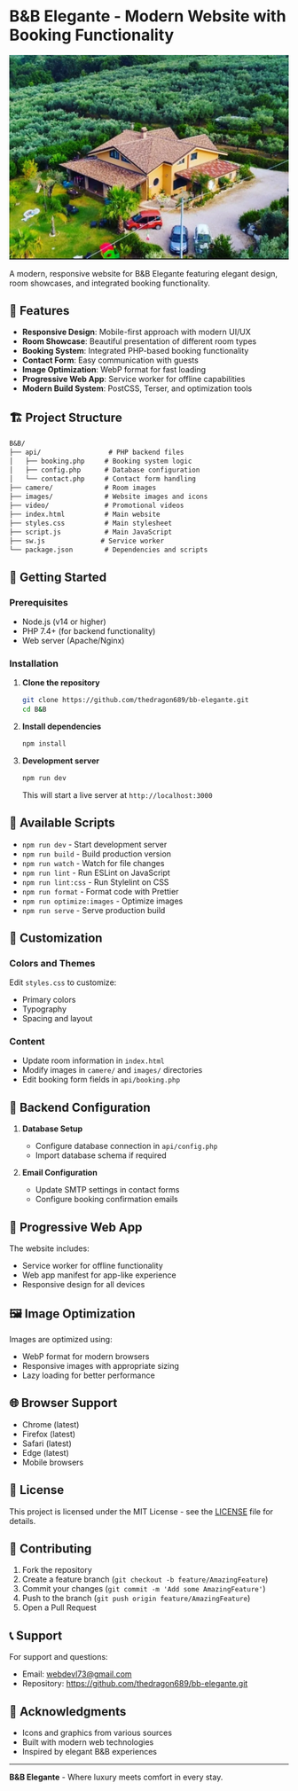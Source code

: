 # B&B Elegante - Modern Website with Booking Functionality

![B&B Elegante](images/bnb.webp)

A modern, responsive website for B&B Elegante featuring elegant design, room showcases, and integrated booking functionality.

## 🌟 Features

- **Responsive Design**: Mobile-first approach with modern UI/UX
- **Room Showcase**: Beautiful presentation of different room types
- **Booking System**: Integrated PHP-based booking functionality
- **Contact Form**: Easy communication with guests
- **Image Optimization**: WebP format for fast loading
- **Progressive Web App**: Service worker for offline capabilities
- **Modern Build System**: PostCSS, Terser, and optimization tools

## 🏗️ Project Structure

```
B&B/
├── api/                 # PHP backend files
│   ├── booking.php     # Booking system logic
│   ├── config.php      # Database configuration
│   └── contact.php     # Contact form handling
├── camere/             # Room images
├── images/             # Website images and icons
├── video/              # Promotional videos
├── index.html          # Main website
├── styles.css          # Main stylesheet
├── script.js           # Main JavaScript
├── sw.js              # Service worker
└── package.json        # Dependencies and scripts
```

## 🚀 Getting Started

### Prerequisites

- Node.js (v14 or higher)
- PHP 7.4+ (for backend functionality)
- Web server (Apache/Nginx)

### Installation

1. **Clone the repository**
   ```bash
   git clone https://github.com/thedragon689/bb-elegante.git
   cd B&B
   ```

2. **Install dependencies**
   ```bash
   npm install
   ```

3. **Development server**
   ```bash
   npm run dev
   ```
   This will start a live server at `http://localhost:3000`

## 📱 Available Scripts

- `npm run dev` - Start development server
- `npm run build` - Build production version
- `npm run watch` - Watch for file changes
- `npm run lint` - Run ESLint on JavaScript
- `npm run lint:css` - Run Stylelint on CSS
- `npm run format` - Format code with Prettier
- `npm run optimize:images` - Optimize images
- `npm run serve` - Serve production build

## 🎨 Customization

### Colors and Themes
Edit `styles.css` to customize:
- Primary colors
- Typography
- Spacing and layout

### Content
- Update room information in `index.html`
- Modify images in `camere/` and `images/` directories
- Edit booking form fields in `api/booking.php`

## 🔧 Backend Configuration

1. **Database Setup**
   - Configure database connection in `api/config.php`
   - Import database schema if required

2. **Email Configuration**
   - Update SMTP settings in contact forms
   - Configure booking confirmation emails

## 📱 Progressive Web App

The website includes:
- Service worker for offline functionality
- Web app manifest for app-like experience
- Responsive design for all devices

## 🖼️ Image Optimization

Images are optimized using:
- WebP format for modern browsers
- Responsive images with appropriate sizing
- Lazy loading for better performance

## 🌐 Browser Support

- Chrome (latest)
- Firefox (latest)
- Safari (latest)
- Edge (latest)
- Mobile browsers

## 📄 License

This project is licensed under the MIT License - see the [LICENSE](LICENSE) file for details.

## 👥 Contributing

1. Fork the repository
2. Create a feature branch (`git checkout -b feature/AmazingFeature`)
3. Commit your changes (`git commit -m 'Add some AmazingFeature'`)
4. Push to the branch (`git push origin feature/AmazingFeature`)
5. Open a Pull Request

## 📞 Support

For support and questions:
- Email: webdevl73@gmail.com
- Repository: https://github.com/thedragon689/bb-elegante.git

## 🙏 Acknowledgments

- Icons and graphics from various sources
- Built with modern web technologies
- Inspired by elegant B&B experiences

---

**B&B Elegante** - Where luxury meets comfort in every stay. 
